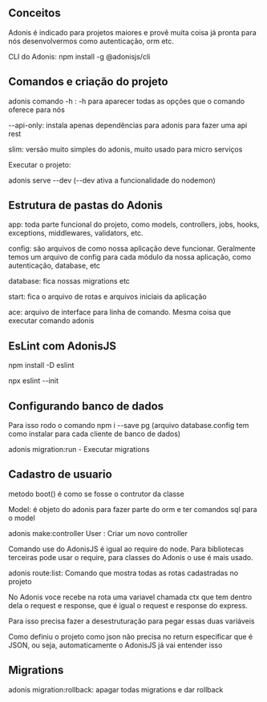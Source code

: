 ## Conceitos

Adonis é indicado para projetos maiores e provê muita coisa já pronta para nós desenvolvermos como autenticação, orm etc.

CLI do Adonis: npm install -g @adonisjs/cli

## Comandos e criação do projeto

adonis comando -h : -h para aparecer todas as opções que o comando oferece para nós

--api-only: instala apenas dependências para adonis para fazer uma api rest

slim: versão muito simples do adonis, muito usado para micro serviços

Executar o projeto:

adonis serve --dev (--dev ativa a funcionalidade do nodemon)

## Estrutura de pastas do Adonis

app: toda parte funcional do projeto, como models, controllers, jobs, hooks, exceptions, middlewares, validators, etc.

config: são arquivos de como nossa aplicação deve funcionar. Geralmente temos um arquivo de config para cada módulo da nossa aplicação, como autenticação, database, etc

database: fica nossas migrations etc

start: fica o arquivo de rotas e arquivos iniciais da aplicação

ace: arquivo de interface para linha de comando. Mesma coisa que executar comando adonis

## EsLint com AdonisJS

npm install -D eslint

npx eslint --init

## Configurando banco de dados

Para isso rodo o comando npm i --save pg (arquivo database.config tem como instalar para cada cliente de banco de dados)

adonis migration:run - Executar migrations 

## Cadastro de usuario

metodo boot() é como se fosse o contrutor da classe

Model: é objeto do adonis para fazer parte do orm e ter comandos sql para o model

adonis make:controller User : Criar um novo controller

Comando use do AdonisJS é igual ao require do node. Para bibliotecas terceiras pode usar o require, para classes do Adonis o use é mais usado.

adonis route:list: Comando que mostra todas as rotas cadastradas no projeto

No Adonis voce recebe na rota uma variavel chamada ctx que tem dentro dela o request e response, que é igual o request e response do express.

Para isso precisa fazer a desestruturação para pegar essas duas variáveis

Como definiu o projeto como json não precisa no return especificar que é JSON, ou seja, automaticamente o AdonisJS já vai entender isso

## Migrations

adonis migration:rollback: apagar todas migrations e dar rollback



